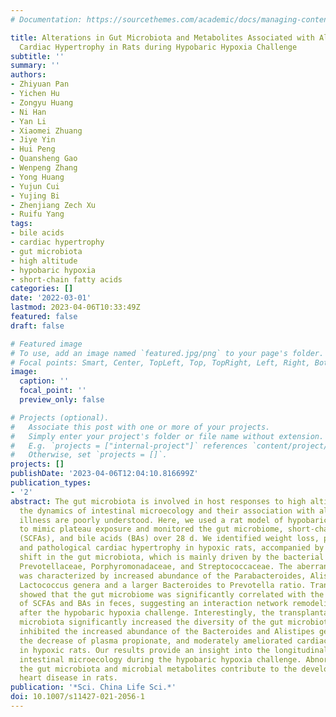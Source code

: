 ```yaml
---
# Documentation: https://sourcethemes.com/academic/docs/managing-content/

title: Alterations in Gut Microbiota and Metabolites Associated with Altitude-Induced
  Cardiac Hypertrophy in Rats during Hypobaric Hypoxia Challenge
subtitle: ''
summary: ''
authors:
- Zhiyuan Pan
- Yichen Hu
- Zongyu Huang
- Ni Han
- Yan Li
- Xiaomei Zhuang
- Jiye Yin
- Hui Peng
- Quansheng Gao
- Wenpeng Zhang
- Yong Huang
- Yujun Cui
- Yujing Bi
- Zhenjiang Zech Xu
- Ruifu Yang
tags:
- bile acids
- cardiac hypertrophy
- gut microbiota
- high altitude
- hypobaric hypoxia
- short-chain fatty acids
categories: []
date: '2022-03-01'
lastmod: 2023-04-06T10:33:49Z
featured: false
draft: false

# Featured image
# To use, add an image named `featured.jpg/png` to your page's folder.
# Focal points: Smart, Center, TopLeft, Top, TopRight, Left, Right, BottomLeft, Bottom, BottomRight.
image:
  caption: ''
  focal_point: ''
  preview_only: false

# Projects (optional).
#   Associate this post with one or more of your projects.
#   Simply enter your project's folder or file name without extension.
#   E.g. `projects = ["internal-project"]` references `content/project/deep-learning/index.md`.
#   Otherwise, set `projects = []`.
projects: []
publishDate: '2023-04-06T12:04:10.816699Z'
publication_types:
- '2'
abstract: The gut microbiota is involved in host responses to high altitude. However,
  the dynamics of intestinal microecology and their association with altitude-related
  illness are poorly understood. Here, we used a rat model of hypobaric hypoxia challenge
  to mimic plateau exposure and monitored the gut microbiome, short-chain fatty acids
  (SCFAs), and bile acids (BAs) over 28 d. We identified weight loss, polycythemia,
  and pathological cardiac hypertrophy in hypoxic rats, accompanied by a large compositional
  shift in the gut microbiota, which is mainly driven by the bacterial families of
  Prevotellaceae, Porphyromonadaceae, and Streptococcaceae. The aberrant gut microbiota
  was characterized by increased abundance of the Parabacteroides, Alistipes, and
  Lactococcus genera and a larger Bacteroides to Prevotella ratio. Trans-omics analyses
  showed that the gut microbiome was significantly correlated with the metabolic abnormalities
  of SCFAs and BAs in feces, suggesting an interaction network remodeling of the microbiome-metabolome
  after the hypobaric hypoxia challenge. Interestingly, the transplantation of fecal
  microbiota significantly increased the diversity of the gut microbiota, partially
  inhibited the increased abundance of the Bacteroides and Alistipes genera, restored
  the decrease of plasma propionate, and moderately ameliorated cardiac hypertrophy
  in hypoxic rats. Our results provide an insight into the longitudinal changes in
  intestinal microecology during the hypobaric hypoxia challenge. Abnormalities in
  the gut microbiota and microbial metabolites contribute to the development of high-altitude
  heart disease in rats.
publication: '*Sci. China Life Sci.*'
doi: 10.1007/s11427-021-2056-1
---
```

